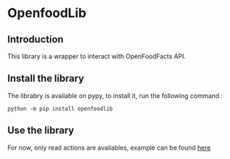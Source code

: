 # OpenfoodLib 

## Introduction

This library is a wrapper to interact with OpenFoodFacts API.

## Install the library

The librabry is available on pypy, to install it, run the following command : 

`python -m pip install openfoodlib`

## Use the library

For now, only read actions are availables, example can be found [here](./example.py)


